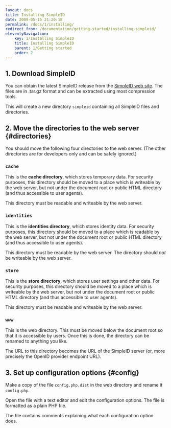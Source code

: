 ```yaml
---
layout: docs
title: Installing SimpleID
date: 2009-05-15 21:20:18
permalink: /docs/1/installing/
redirect_from: /documentation/getting-started/installing-simpleid/
eleventyNavigation:
    key: 1/Installing SimpleID
    title: Installing SimpleID
    parent: 1/Getting started
    order: 2
---
```


## 1. Download SimpleID

You can obtain the latest SimpleID release from the [SimpleID web site](http://simpleid.sourceforge.net/). The files are in .tar.gz format and can be extracted using most compression tools.

This will create a new directory `simpleid` containing all SimpleID files and directories.

## 2. Move the directories to the web server {#directories}

You should move the following four directories to the web server.  (The other directories are for developers only and can be safely ignored.)

### `cache`

This is the **cache directory**, which stores temporary data.  For security purposes, this directory should be moved to a place which is writeable by the web server, but not under the document root or public HTML directory (and thus accessible to user agents).

This directory must be readable and writeable by the web server.

### `identities`

This is the **identities directory**, which stores identity data.  For security purposes, this directory should be moved to a place which is readable by the web server, but not under the document root or public HTML directory (and thus accessible to user agents).

This directory must be readable by the web server.  The directory should *not* be writeable by the web server.

### `store`

This is the **store directory**, which stores user settings and other data.  For security purposes, this directory should be moved to a place which is writeable by the web server, but not under the document root or public HTML directory (and thus accessible to user agents).

This directory must be readable and writeable by the web server.

### `www`

This is the web directory.  This must be moved below the document root so that it is accessible by users.  Once this is done, the directory can be renamed to anything you like.

The URL to this directory becomes the URL of the SimpleID server (or, more precisely the OpenID provider endpoint URL).

## 3. Set up configuration options {#config}

Make a copy of the file `config.php.dist` in the web directory and rename it `config.php`.

Open the file with a text editor and edit the configuration options.  The file is formatted as a plain PHP file.

The file contains comments explaining what each configuration option does.
